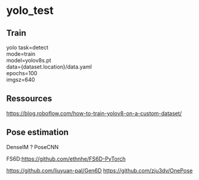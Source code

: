 # yolo_test

## Train
yolo task=detect \
mode=train \
model=yolov8s.pt \
data={dataset.location}/data.yaml \
epochs=100 \
imgsz=640

## Ressources
https://blog.roboflow.com/how-to-train-yolov8-on-a-custom-dataset/


## Pose estimation

DenseIM ?
PoseCNN

FS6D:https://github.com/ethnhe/FS6D-PyTorch

https://github.com/liuyuan-pal/Gen6D
https://github.com/zju3dv/OnePose